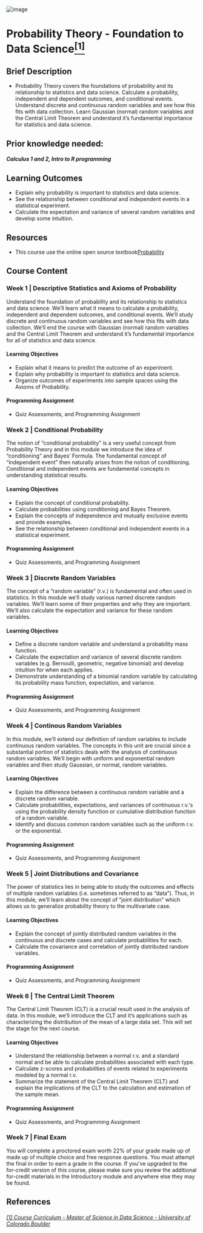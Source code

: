 ![image](https://github.com/laithrasheed/DTSA5304_Fundamentals_of_Data_Visualization/assets/124019127/031aa6ba-746d-459b-8eb0-3fdde64eac4b)

# Probability Theory - Foundation to Data Science[<sup>[1]</sup>](#reference-1)				

## Brief Description
- Probability Theory covers the foundations of probability and its relationship to statistics and data science. Calculate a probability, independent and dependent outcomes, and conditional events. Understand discrete and continuous random variables and see how this fits with data collection. Learn Gaussian (normal) random variables and the Central Limit Theorem and understand it’s fundamental importance for statistics and data science.

## Prior knowledge needed: 

##### Calculus 1 and 2, Intro to R programming

## Learning Outcomes

- Explain why probability is important to statistics and data science.
- See the relationship between conditional and independent events in a statistical experiment.
- Calculate the expectation and variance of several random variables and develop some intuition.

## Resources

- This course use the online open source textbook[Probability](https://bookdown.org/probability/beta/)

## Course Content

### Week 1 |  Descriptive Statistics and Axioms of Probability

Understand the foundation of probability and its relationship to statistics and data science. We’ll learn what it means to calculate a probability, independent and dependent outcomes, and conditional events. We’ll study discrete and continuous random variables and see how this fits with data collection. We’ll end the course with Gaussian (normal) random variables and the Central Limit Theorem and understand it’s fundamental importance for all of statistics and data science.

#### Learning Objectives
- Explain what it means to predict the outcome of an experiment.
- Explain why probability is important to statistics and data science.
- Organize outcomes of experiments into sample spaces using the Axioms of Probability.

#### Programming Assignment

- Quiz Assessments, and Programming Assignment

### Week 2 | Conditional Probability

The notion of “conditional probability” is a very useful concept from Probability Theory and in this module we introduce the idea of “conditioning” and Bayes’ Formula. The fundamental concept of “independent event” then naturally arises from the notion of conditioning. Conditional and independent events are fundamental concepts in understanding statistical results.

#### Learning Objectives
- Explain the concept of conditional probability.
- Calculate probabilities using conditioning and Bayes Theorem.
- Explain the concepts of independence and mutually exclusive events and provide examples.
- See the relationship between conditional and independent events in a statistical experiment.

#### Programming Assignment

- Quiz Assessments, and Programming Assignment

### Week 3 |  Discrete Random Variables

The concept of a “random variable” (r.v.) is fundamental and often used in statistics. In this module we’ll study various named discrete random variables. We’ll learn some of their properties and why they are important. We’ll also calculate the expectation and variance for these random variables.

#### Learning Objectives

- Define a discrete random variable and understand a probability mass function.
- Calculate the expectation and variance of several discrete random variables (e.g. Bernoulli, geometric, negative binomial) and develop intuition for when each applies.
- Demonstrate understanding of a binomial random variable by calculating its probability mass function, expectation, and variance.

#### Programming Assignment

- Quiz Assessments, and Programming Assignment

### Week 4 |  Continous Random Variables

In this module, we’ll extend our definition of random variables to include continuous random variables. The concepts in this unit are crucial since a substantial portion of statistics deals with the analysis of continuous random variables. We’ll begin with uniform and exponential random variables and then study Gaussian, or normal, random variables.

#### Learning Objectives

- Explain the difference between a continuous random variable and a discrete random variable.
- Calculate probabilities, expectations, and variances of continuous r.v.'s using the probability density function or cumulative distribution function of a random variable.
- Identify and discuss common random variables such as the uniform r.v. or the exponential.

#### Programming Assignment

- Quiz Assessments, and Programming Assignment

### Week 5 |  Joint Distributions and Covariance

The power of statistics lies in being able to study the outcomes and effects of multiple random variables (i.e. sometimes referred to as “data”). Thus, in this module, we’ll learn about the concept of “joint distribution” which allows us to generalize probability theory to the multivariate case.

#### Learning Objectives

- Explain the concept of jointly distributed random variables in the continuous and discrete cases and calculate probabilities for each.
- Calculate the covariance and correlation of jointly distributed random variables.

#### Programming Assignment

- Quiz Assessments, and Programming Assignment

### Week 6 |  The Central Limit Theorem

The Central Limit Theorem (CLT) is a crucial result used in the analysis of data. In this module, we’ll introduce the CLT and it’s applications such as characterizing the distribution of the mean of a large data set. This will set the stage for the next course.

#### Learning Objectives

- Understand the relationship between a normal r.v. and a standard normal and be able to calculate probabilities associated with each type.
- Calculate z-scores and probabilities of events related to experiments modeled by a normal r.v.
- Summarize the statement of the Central Limit Theorem (CLT) and explain the implications of the CLT to the calculation and estimation of the sample mean.

#### Programming Assignment

- Quiz Assessments, and Programming Assignment

### Week 7 | Final Exam

You will complete a proctored exam worth 22% of your grade made up of made up of multiple choice and free response questions. You must attempt the final in order to earn a grade in the course. If you've upgraded to the for-credit version of this course, please make sure you review the additional for-credit materials in the Introductory module and anywhere else they may be found.



## References
###### <a name="reference-1"></a>[[1] Course Curriculum - Master of Science in Data Science - University of Colorado Boulder](https://www.colorado.edu/program/data-science/coursera/curriculum/dtsa5001)
